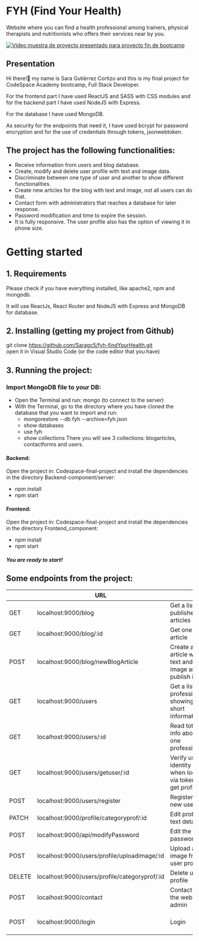 # FYH (Find Your Health)
Website where you can find a health professional among trainers, physical therapists and nutritionists who offers their services near by you.

[![Vídeo muestra de proyecto presentado para proyecto fin de bootcamp](https://i.ytimg.com/an_webp/AWpcP-D5vDY/mqdefault_6s.webp?du=3000&sqp=CKDqyqQG&rs=AOn4CLBJ6Yk8M0NWvtkgHe2hLb0Qfqoezg)](https://youtu.be/AWpcP-D5vDY)

## Presentation
Hi there!👋 my name is Sara Gutiérrez Cortizo and this is my final project for CodeSpace Academy bootcamp, Full Stack Developer.

For the frontend part I have used ReactJS and SASS with CSS modules and for the backend part I have used NodeJS with Express.

For the database I have used MongoDB.

As security for the endpoints that need it, I have used bcrypt for password encryption and for the use of credentials through tokens, jsonwebtoken.


## The project has the following functionalities:
* Receive information from  users and blog database. 
* Create, modify and delete user profile with text and image data.
* Discriminate between one type of user and another to show different functionalities.
* Create new articles for the blog with text and image, not all users can do that.
* Contact form with administrators that reaches a database  for later response.
* Password modification and time to expire the session.
* It is fully responsive. The user profile also has the option of viewing it in phone size.

# Getting started
## 1. Requirements
Please check if you have everything installed, like apache2, npm and mongodb.

It will use ReactJs, React Router and NodeJS with Express and MongoDB for database.
## 2. Installing (getting my project from Github)
  git clone https://github.com/Saragc5/fyh-findYourHealth.git   
  open it in Visual Studio Code (or the code editor that you have)

## 3. Running the project:
### Import MongoDB file to your DB:
 * Open the Terminal and run: mongo (to connect to the server) 
 * With the Terminal, go to the directory where you have cloned the database that you want to import and run:
	* mongorestore --db fyh --archive=fyh.json
	* show databases
	* use fyh
	* show collections
There you will see 3 collections: blogarticles, contactforms and users.

#### Backend:
Open the project in: Codespace-final-project and install the dependencies in the directory Backend-component/server:
 * npm install
 * npm start

#### Frontend:
Open the project in: Codespace-final-project and install the dependencies in the directory Frontend_component:
 * npm install
 * npm start

##### You are ready to start!

## Some endpoints from the project:


|        | URL                                           |                                                            | ROLE              |
|--------|-----------------------------------------------|------------------------------------------------------------|-------------------|
| GET    | localhost:9000/blog                           | Get a list of published articles                           | Public            |
| GET    | localhost:9000/blog/:id                       | Get one article                                            | Public            |
| POST   | localhost:9000/blog/newBlogArticle            | Create a new article with text and image and publish it    | User Prof & Admin |
| GET    | localhost:9000/users                          | Get a list of professionals showing a short information    | User & Admin      |
| GET    | localhost:9000/users/:id                      | Read total info about one professional                     | User & Admin      |
| GET    | localhost:9000/users/getuser/:id              | Verify user identity when log in via token and get profile | User & Admin      |
| POST   | localhost:9000/users/register                 | Register a new user                                        | Public            |
| PATCH  | localhost:9000/profile/categoryprof/:id       | Edit profile text details                                  | User              |
| POST   | localhost:9000/api/modifyPassword             | Edit the password                                          | User              |
| POST   | localhost:9000/users/profile/uploadimage/:id  | Upload an image from user profile                          | User              |
| DELETE | localhost:9000/users/profile/categoryprof/:id | Delete user profile                                        | User              |
| POST   | localhost:9000/contact                        | Contact to the website admin                               | Public            |
| POST   | localhost:9000/login                          | Login                                                      | User & Admin      |
